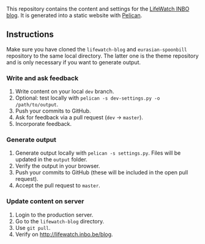 This repository contains the content and settings for the [LifeWatch INBO blog](http://lifewatch.inbo.be/blog). It is generated into a static website with [Pelican](http://docs.getpelican.com/en/3.1.1/).

## Instructions

Make sure you have cloned the `lifewatch-blog` and `eurasian-spoonbill` repository to the same local directory. The latter one is the theme repository and is only necessary if you want to generate output.

### Write and ask feedback

1. Write content on your local `dev` branch.
2. Optional: test locally with `pelican -s dev-settings.py -o /path/to/output`.
3. Push your commits to GitHub.
4. Ask for feedback via a pull request (`dev` -> `master`).
5. Incorporate feedback.

### Generate output

1. Generate output locally with `pelican -s settings.py`. Files will be updated in the `output` folder.
2. Verify the output in your browser.
3. Push your commits to GitHub (these will be included in the open pull request).
4. Accept the pull request to `master`.

### Update content on server

1. Login to the production server.
2. Go to the `lifewatch-blog` directory.
3. Use `git pull`.
4. Verify on <http://lifewatch.inbo.be/blog>.